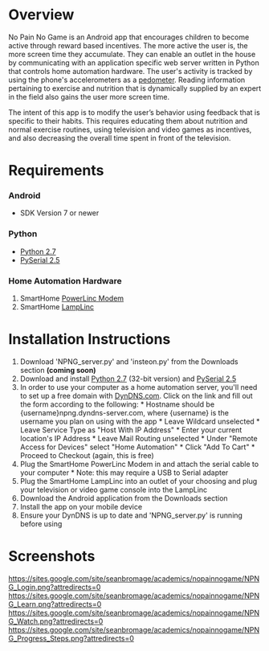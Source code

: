 # Overview #

No Pain No Game is an Android app that encourages children to become active through reward based incentives. The more active the user is, the more screen time they accumulate. They can enable an outlet in the house by communicating with an application specific web server written in Python that controls home automation hardware. The user's activity is tracked by using the phone's accelerometers as a [pedometer](http://code.google.com/p/pedometer/). Reading information pertaining to exercise and nutrition that is dynamically supplied by an expert in the field also gains the user more screen time.

The intent of this app is to modify the user’s behavior using feedback that is specific to their habits. This requires educating them about nutrition and normal exercise routines, using television and video games as incentives, and also decreasing the overall time spent in front of the television.

# Requirements #

### Android ###
  * SDK Version 7 or newer

### Python ###
  * [Python 2.7](http://www.python.org/download/releases/2.7.1/)
  * [PySerial 2.5](http://pypi.python.org/pypi/pyserial)

### Home Automation Hardware ###
  1. SmartHome [PowerLinc Modem](http://www.smarthome.com/2413S/PowerLinc-Modem-INSTEON-Serial-Interface-Dual-Band/p.aspx)
  1. SmartHome [LampLinc](http://www.smarthome.com/2457D2/LampLinc-INSTEON-Plug-In-Lamp-Dimmer-Module-Dual-Band-2-Pin/p.aspx)

# Installation Instructions #
  1. Download 'NPNG\_server.py' and 'insteon.py' from the Downloads section **(coming soon)**
  1. Download and install [Python 2.7](http://www.python.org/download/releases/2.7.1/) (32-bit version) and [PySerial 2.5](http://pypi.python.org/pypi/pyserial)
  1. In order to use your computer as a home automation server, you'll need to set up a free domain with [DynDNS.com](https://www.dyndns.com/account/services/hosts/add.html). Click on the link and fill out the form according to the following:
    * Hostname should be {username}npng.dyndns-server.com, where {username} is the username you plan on using with the app
    * Leave Wildcard unselected
    * Leave Service Type as "Host With IP Address"
    * Enter your current location's IP Address
    * Leave Mail Routing unselected
    * Under "Remote Access for Devices" select "Home Automation"
    * Click "Add To Cart"
    * Proceed to Checkout (again, this is free)
  1. Plug the SmartHome PowerLinc Modem in and attach the serial cable to your computer
    * Note: this may require a USB to Serial adapter
  1. Plug the SmartHome LampLinc into an outlet of your choosing and plug your television or video game console into the LampLinc
  1. Download the Android application from the Downloads section
  1. Install the app on your mobile device
  1. Ensure your DynDNS is up to date and 'NPNG\_server.py' is running before using


# Screenshots #
https://sites.google.com/site/seanbromage/academics/nopainnogame/NPNG_Login.png?attredirects=0
https://sites.google.com/site/seanbromage/academics/nopainnogame/NPNG_Learn.png?attredirects=0
https://sites.google.com/site/seanbromage/academics/nopainnogame/NPNG_Watch.png?attredirects=0
https://sites.google.com/site/seanbromage/academics/nopainnogame/NPNG_Progress_Steps.png?attredirects=0
